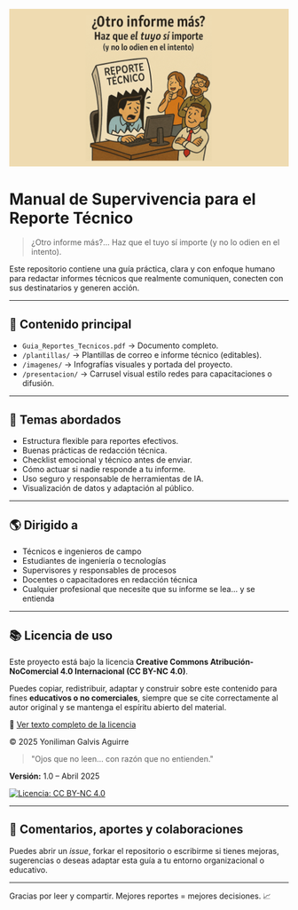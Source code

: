 ![Portada del manual](images/portada%20wide.png)

# Manual de Supervivencia para el Reporte Técnico

> ¿Otro informe más?... Haz que el tuyo sí importe (y no lo odien en el intento).

Este repositorio contiene una guía práctica, clara y con enfoque humano para redactar informes técnicos que realmente comuniquen, conecten con sus destinatarios y generen acción.

---

## 📏 Contenido principal

- `Guia_Reportes_Tecnicos.pdf` → Documento completo.
- `/plantillas/` → Plantillas de correo e informe técnico (editables).
- `/imagenes/` → Infografías visuales y portada del proyecto.
- `/presentacion/` → Carrusel visual estilo redes para capacitaciones o difusión.

---

## 🚽 Temas abordados

- Estructura flexible para reportes efectivos.
- Buenas prácticas de redacción técnica.
- Checklist emocional y técnico antes de enviar.
- Cómo actuar si nadie responde a tu informe.
- Uso seguro y responsable de herramientas de IA.
- Visualización de datos y adaptación al público.

---

## 🌎 Dirigido a

- Técnicos e ingenieros de campo
- Estudiantes de ingeniería o tecnologías
- Supervisores y responsables de procesos
- Docentes o capacitadores en redacción técnica
- Cualquier profesional que necesite que su informe se lea... y se entienda

---

## 📚 Licencia de uso

Este proyecto está bajo la licencia **Creative Commons Atribución-NoComercial 4.0 Internacional (CC BY-NC 4.0)**.

Puedes copiar, redistribuir, adaptar y construir sobre este contenido para fines **educativos o no comerciales**, siempre que se cite correctamente al autor original y se mantenga el espíritu abierto del material.

🔗 [Ver texto completo de la licencia](https://creativecommons.org/licenses/by-nc/4.0/)

© 2025 Yoniliman Galvis Aguirre

> "Ojos que no leen... con razón que no entienden."

**Versión:** 1.0 – Abril 2025

[![Licencia: CC BY-NC 4.0](https://licensebuttons.net/l/by-nc/4.0/88x31.png)](https://creativecommons.org/licenses/by-nc/4.0/)

---

## 💬 Comentarios, aportes y colaboraciones

Puedes abrir un _issue_, forkar el repositorio o escribirme si tienes mejoras, sugerencias o deseas adaptar esta guía a tu entorno organizacional o educativo.

---

Gracias por leer y compartir. Mejores reportes = mejores decisiones. 📈
